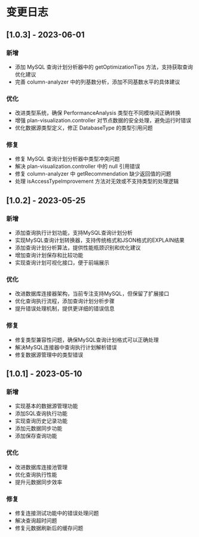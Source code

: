 # 变更日志

## [1.0.3] - 2023-06-01

### 新增
- 添加 MySQL 查询计划分析器中的 getOptimizationTips 方法，支持获取查询优化建议
- 完善 column-analyzer 中的列基数分析，添加不同基数水平的具体建议

### 优化
- 改进类型系统，确保 PerformanceAnalysis 类型在不同模块间正确转换
- 增强 plan-visualization.controller 对节点数据的安全处理，避免运行时错误
- 优化数据源类型定义，修正 DatabaseType 的类型引用问题

### 修复
- 修复 MySQL 查询计划分析器中类型冲突问题
- 解决 plan-visualization.controller 中的 null 引用错误
- 修复 column-analyzer 中 getRecommendation 缺少返回值的问题
- 处理 isAccessTypeImprovement 方法对无效或不支持类型的处理逻辑

## [1.0.2] - 2023-05-25

### 新增
- 添加查询执行计划功能，支持MySQL查询计划分析
- 实现MySQL查询计划转换器，支持传统格式和JSON格式的EXPLAIN结果
- 添加查询计划分析算法，提供性能瓶颈识别和优化建议
- 增加查询计划保存和比较功能
- 实现查询计划可视化接口，便于前端展示

### 优化
- 改进数据库连接器架构，当前专注支持MySQL，但保留了扩展接口
- 优化查询执行流程，添加查询计划分析步骤
- 提升错误处理机制，提供更详细的错误信息

### 修复
- 修复类型兼容性问题，确保MySQL查询计划格式可以正确处理
- 解决MySQL连接器中查询执行计划解析错误
- 修复数据源管理中的类型错误

## [1.0.1] - 2023-05-10

### 新增
- 实现基本的数据源管理功能
- 添加SQL查询执行功能
- 实现查询历史记录功能
- 添加元数据同步功能
- 添加保存查询功能

### 优化
- 改进数据库连接池管理
- 优化查询执行性能
- 提升元数据同步效率

### 修复
- 修复连接测试功能中的错误处理问题
- 解决查询超时问题
- 修复元数据刷新后的缓存问题